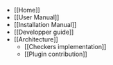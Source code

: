 * [[Home]]
* [[User Manual]]
* [[Installation Manual]]
* [[Developper guide]]
* [[Architecture]]
  * [[Checkers implementation]]
  * [[Plugin contribution]]
